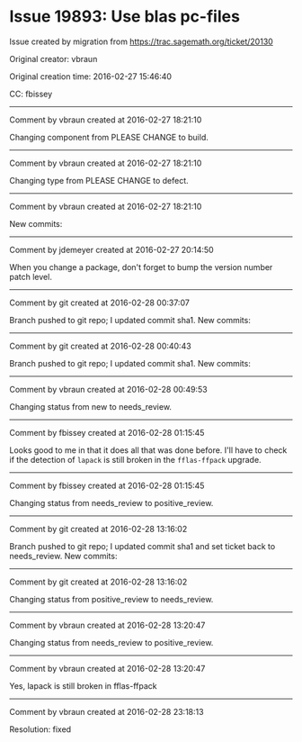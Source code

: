# Issue 19893: Use blas pc-files

Issue created by migration from https://trac.sagemath.org/ticket/20130

Original creator: vbraun

Original creation time: 2016-02-27 15:46:40

CC:  fbissey




---

Comment by vbraun created at 2016-02-27 18:21:10

Changing component from PLEASE CHANGE to build.


---

Comment by vbraun created at 2016-02-27 18:21:10

Changing type from PLEASE CHANGE to defect.


---

Comment by vbraun created at 2016-02-27 18:21:10

New commits:


---

Comment by jdemeyer created at 2016-02-27 20:14:50

When you change a package, don't forget to bump the version number patch level.


---

Comment by git created at 2016-02-28 00:37:07

Branch pushed to git repo; I updated commit sha1. New commits:


---

Comment by git created at 2016-02-28 00:40:43

Branch pushed to git repo; I updated commit sha1. New commits:


---

Comment by vbraun created at 2016-02-28 00:49:53

Changing status from new to needs_review.


---

Comment by fbissey created at 2016-02-28 01:15:45

Looks good to me in that it does all that was done before. I'll have to check if the detection of `lapack` is still broken in the `fflas-ffpack` upgrade.


---

Comment by fbissey created at 2016-02-28 01:15:45

Changing status from needs_review to positive_review.


---

Comment by git created at 2016-02-28 13:16:02

Branch pushed to git repo; I updated commit sha1 and set ticket back to needs_review. New commits:


---

Comment by git created at 2016-02-28 13:16:02

Changing status from positive_review to needs_review.


---

Comment by vbraun created at 2016-02-28 13:20:47

Changing status from needs_review to positive_review.


---

Comment by vbraun created at 2016-02-28 13:20:47

Yes, lapack is still broken in fflas-ffpack


---

Comment by vbraun created at 2016-02-28 23:18:13

Resolution: fixed
